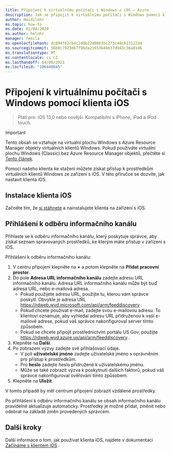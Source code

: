 ```yaml
---
title: Připojení k virtuálnímu počítači s Windows z iOS – Azure
description: Jak se připojit k virtuálnímu počítači s Windows pomocí klienta iOS
author: Heidilohr
ms.topic: how-to
ms.date: 02/08/2020
ms.author: helohr
manager: femila
ms.openlocfilehash: dc094f62cb4c2d0b22d80835c273c48c613122d4
ms.sourcegitcommit: 56b0c7923d67f96da21653b4bb37d943c36a81d6
ms.translationtype: MT
ms.contentlocale: cs-CZ
ms.lasthandoff: 04/06/2021
ms.locfileid: "106448045"
---
```

# <a name="connect-to-windows-virtual-desktop-with-the-ios-client"></a>Připojení k virtuálnímu počítači s Windows pomocí klienta iOS

> Platí pro: iOS 13,0 nebo novější. Kompatibilní s iPhone, iPad a iPod touch.

>[!IMPORTANT]
>Tento obsah se vztahuje na virtuální plochu Windows s Azure Resource Manager objekty virtuálních klientů Windows. Pokud používáte virtuální plochu Windows (Classic) bez Azure Resource Manager objektů, přečtěte si [Tento článek](./virtual-desktop-fall-2019/connect-ios-2019.md).

Pomocí našeho klienta ke stažení můžete získat přístup k prostředkům virtuálních klientů Windows ze zařízení s iOS. V této příručce se dozvíte, jak nastavit klienta iOS.

## <a name="install-the-ios-client"></a>Instalace klienta iOS

Začněte tím, že [si stáhnete](https://aka.ms/rdios) a nainstalujete klienta na zařízení s iOS.

## <a name="subscribe-to-a-feed"></a>Přihlášení k odběru informačního kanálu

Přihlaste se k odběru informačního kanálu, který poskytuje správce, aby získal seznam spravovaných prostředků, ke kterým máte přístup v zařízení s iOS.

Přihlášení k odběru informačního kanálu:

1. V centru připojení klepněte na **+** a potom klepněte na **Přidat pracovní prostor**.
2. Do pole **Adresa URL informačního kanálu** zadejte adresu URL informačního kanálu. Adresa URL informačního kanálu může být buď adresa URL, nebo e-mailová adresa.
   - Pokud použijete adresu URL, použijte tu, kterou vám správce poskytl. Obvykle je adresa URL <https://rdweb.wvd.microsoft.com/api/arm/feeddiscovery> .
   - Pokud chcete používat e-mail, zadejte svou e-mailovou adresu. To klientovi oznamuje, aby vyhledal adresu URL přidruženou k vaší e-mailové adrese, pokud váš správce nakonfiguroval server tímto způsobem.
   - Pokud se chcete připojit prostřednictvím portálu US Gov, použijte <https://rdweb.wvd.azure.us/api/arm/feeddiscovery> .
3. Klepněte na **Další**.
4. Po zobrazení výzvy zadejte své přihlašovací údaje.
   - V poli **uživatelské jméno** zadejte uživatelské jméno s oprávněním pro přístup k prostředkům.
   - Pro **heslo** zadejte heslo přidružené k uživatelskému jménu.
   - Může se také zobrazit výzva k poskytnutí dalších faktorů, pokud váš správce nakonfiguroval ověřování tímto způsobem.
5. Klepněte na **Uložit**.

V tomto případě by měl centrum připojení zobrazit vzdálené prostředky.

Po přihlášení k odběru informačního kanálu se obsah informačního kanálu pravidelně aktualizuje automaticky. Prostředky je možné přidat, změnit nebo odebrat na základě změn provedených správcem.

## <a name="next-steps"></a>Další kroky

Další informace o tom, jak používat klienta iOS, najdete v dokumentaci [Začínáme s klientem iOS](/windows-server/remote/remote-desktop-services/clients/remote-desktop-ios/) .
